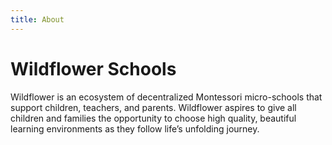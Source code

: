 ```yaml
---
title: About
---
```

# Wildflower Schools

Wildflower is an ecosystem of decentralized Montessori micro-schools that support children, teachers, and parents. Wildflower aspires to give all children and families the opportunity to choose high quality, beautiful learning environments as they follow life’s unfolding journey.
